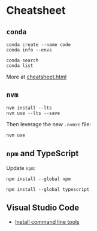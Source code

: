 # Cheatsheet

## `conda`

```shell
conda create --name code 
conda info --envs

conda search
conda list
```

More at [cheatsheet.html](https://conda.io/projects/conda/en/latest/user-guide/cheatsheet.html)

## `nvm`

```shell
nvm install --lts
nvm use --lts --save
```

Then leverage the new `.nvmrc` file:

```shell
nvm use
```

## `npm` and TypeScript

Update `npm`:

```shell
npm install --global npm
```

```shell
npm install --global typescript
```

## Visual Studio Code

* [Install command line tools](https://code.visualstudio.com/docs/setup/mac#_launching-from-the-command-line)

